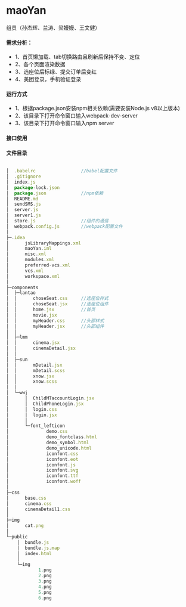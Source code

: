 # maoYan
组员（孙杰辉、兰涛、梁嫚嫚、王文健）
 #### 需求分析：
 - 1、首页懒加载、tab切换路由且刷新后保持不变、定位
 - 2、各个页面渲染数据
 - 3、选座位后标绿、提交订单后变红
 - 4、美团登录，手机验证登录
  #### 运行方式
 - 1、根据package.json安装npm相关依赖(需要安装Node.js v8以上版本)
 - 2、该目录下打开命令窗口输入webpack-dev-server
 - 3、该目录下打开命令窗口输入npm server
 #### 接口使用

 #### 文件目录
```js

│  .babelrc                 //babel配置文件
│  .gitignore
│  index.js
│  package-lock.json
│  package.json             //npm依赖
│  README.md
│  sendSMS.js
│  server.js
│  server1.js
│  store.js                 //组件的通信
│  webpack.config.js        //webpack配置文件
│  
├─.idea
│      jsLibraryMappings.xml
│      maoYan.iml
│      misc.xml
│      modules.xml
│      preferred-vcs.xml
│      vcs.xml
│      workspace.xml
│      
├─components
│  ├─lantao
│  │      choseSeat.css     //选座位样式
│  │      choseSeat.jsx     //选座位组件
│  │      home.jsx          //首页
│  │      movie.jsx
│  │      myHeader.css      //头部样式
│  │      myHeader.jsx      //头部组件
│  │      
│  ├─lmm
│  │      cinema.jsx
│  │      cinemaDetail.jsx
│  │      
│  ├─sun
│  │      mDetail.jsx
│  │      mDetail.scss
│  │      xnow.jsx
│  │      xnow.scss
│  │      
│  └─wwj
│      │  ChildMTaccountLogin.jsx
│      │  ChildPhoneLogin.jsx
│      │  login.css
│      │  login.jsx
│      │  
│      └─font_lefticon
│              demo.css
│              demo_fontclass.html
│              demo_symbol.html
│              demo_unicode.html
│              iconfont.css
│              iconfont.eot
│              iconfont.js
│              iconfont.svg
│              iconfont.ttf
│              iconfont.woff
│              
├─css
│      base.css
│      cinema.css
│      cinemaDetail1.css
│      
├─img
│      cat.png
│      
└─public
    │  bundle.js
    │  bundle.js.map
    │  index.html
    │  
    └─img
            1.png
            2.png
            3.png
            4.png
            5.png
            6.png
```
            

